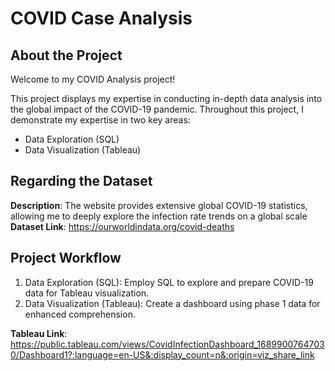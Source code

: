 # COVID Case Analysis

## About the Project
Welcome to my COVID Analysis project!

This project displays my expertise in conducting in-depth data analysis into the global impact of the COVID-19 pandemic. Throughout this project, I demonstrate my expertise in two key areas:

- Data Exploration (SQL)
- Data Visualization (Tableau)

## Regarding the Dataset
**Description**: The website provides extensive global COVID-19 statistics, allowing me to deeply explore the infection rate trends on a global scale  <br>
**Dataset Link**: https://ourworldindata.org/covid-deaths

## Project Workflow
1. Data Exploration (SQL): Employ SQL to explore and prepare COVID-19 data for Tableau visualization.
2. Data Visualization (Tableau): Create a dashboard using phase 1 data for enhanced comprehension.

**Tableau Link**: https://public.tableau.com/views/CovidInfectionDashboard_16899007647030/Dashboard1?:language=en-US&:display_count=n&:origin=viz_share_link
